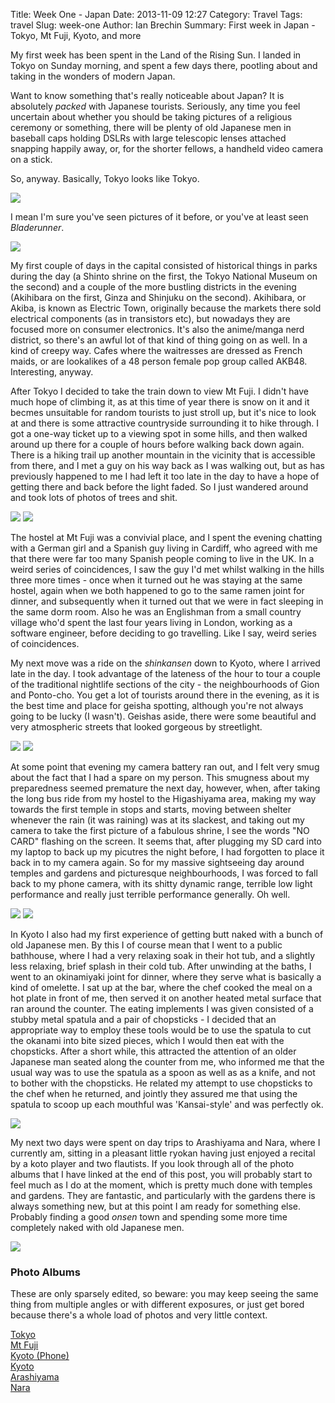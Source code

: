 Title: Week One - Japan
Date: 2013-11-09 12:27
Category: Travel
Tags: travel
Slug: week-one
Author: Ian Brechin
Summary: First week in Japan - Tokyo, Mt Fuji, Kyoto, and more


My first week has been spent in the Land of the Rising Sun. I landed in Tokyo on Sunday morning, and spent a few days there, pootling about and taking in the wonders of modern Japan.  

Want to know something that's really noticeable about Japan? It is absolutely *packed* with Japanese tourists. Seriously, any time you feel uncertain about whether you should be taking pictures of a religious ceremony or something, there will be plenty of old Japanese men in baseball caps holding DSLRs with large telescopic lenses attached snapping happily away, or, for the shorter fellows, a handheld video camera on a stick.  

So, anyway. Basically, Tokyo looks like Tokyo.  

![](https://lh6.googleusercontent.com/-wvOgJ7pdxOA/UneRiOu2y3I/AAAAAAAAC7U/VeYVg7LB4Og/s768/DSC00242.JPG)

I mean I'm sure you've seen pictures of it before, or you've at least seen *Bladerunner*.  

![](https://lh5.googleusercontent.com/-hnaUTrEp9sM/UneP2oNXFrI/AAAAAAAAC5M/pDI2dfXCiAA/s768/DSC00167.JPG)

My first couple of days in the capital consisted of historical things in parks during the day (a Shinto shrine on the first, the Tokyo National Museum on the second) and a couple of the more bustling districts in the evening (Akihibara on the first, Ginza and Shinjuku on the second). Akihibara, or Akiba, is known as Electric Town, originally because the markets there sold electrical components (as in transistors etc), but nowadays they are focused more on consumer electronics. It's also the anime/manga nerd district, so there's an awful lot of that kind of thing going on as well. In a kind of creepy way. Cafes where the waitresses are dressed as French maids, or are lookalikes of a 48 person female pop group called AKB48. Interesting, anyway.  

After Tokyo I decided to take the train down to view Mt Fuji. I didn't have much hope of climbing it, as at this time of year there is snow on it and it becmes unsuitable for random tourists to just stroll up, but it's nice to look at and there is some attractive countryside surrounding it to hike through. I got a one-way ticket up to a viewing spot in some hills, and then walked around up there for a couple of hours before walking back down again. There is a hiking trail up another mountain in the vicinity that is accessible from there, and I met a guy on his way back as I was walking out, but as has previously happened to me I had left it too late in the day to have a hope of getting there and back before the light faded. So I just wandered around and took lots of photos of trees and shit.  

![](https://lh3.googleusercontent.com/-vXmFYez34Cc/UnomAbkTjyI/AAAAAAAAC9c/UGj-NYa8BSA/s768/DSC00320.JPG)
![](https://lh5.googleusercontent.com/-3Md0uG56xLE/UnolDnIU5mI/AAAAAAAAC8k/3DbW80n1lcc/s768/DSC00286.JPG)

The hostel at Mt Fuji was a convivial place, and I spent the evening chatting with a German girl and a Spanish guy living in Cardiff, who agreed with me that there were far too many Spanish people coming to live in the UK. In a weird series of coincidences, I saw the guy I'd met whilst walking in the hills three more times - once when it turned out he was staying at the same hostel, again when we both happened to go to the same ramen joint for dinner, and subsequently when it turned out that we were in fact sleeping in the same dorm room. Also he was an Englishman from a small country village who'd spent the last four years living in London, working as a software engineer, before deciding to go travelling. Like I say, weird series of coincidences.  

My next move was a ride on the *shinkansen* down to Kyoto, where I arrived late in the day. I took advantage of the lateness of the hour to tour a couple of the traditional nightlife sections of the city - the neighbourhoods of Gion and Ponto-cho. You get a lot of tourists around there in the evening, as it is the best time and place for geisha spotting, although you're not always going to be lucky (I wasn't). Geishas aside, there were some beautiful and very atmospheric streets that looked gorgeous by streetlight.  

![](https://lh6.googleusercontent.com/-eqYfScxAUsU/Un4RK2A4b-I/AAAAAAAADcg/hWTmGRUSApc/s768/DSC00344.JPG)
![](https://lh4.googleusercontent.com/-fCbIwPxfo6Y/Un4Rowk2-UI/AAAAAAAADdQ/OduCFgmX_ac/s768/DSC00362.JPG)

At some point that evening my camera battery ran out, and I felt very smug about the fact that I had a spare on my person. This smugness about my preparedness seemed premature the next day, however, when, after taking the long bus ride from my hostel to the Higashiyama area, making my way towards the first temple in stops and starts, moving between shelter whenever the rain (it was raining) was at its slackest, and taking out my camera to take the first picture of a fabulous shrine, I see the words "NO CARD" flashing on the screen. It seems that, after plugging my SD card into my laptop to back up my picutres the night before, I had forgotten to place it back in to my camera again. So for my massive sightseeing day around temples and gardens and picturesque neighbourhoods, I was forced to fall back to my phone camera, with its shitty dynamic range, terrible low light performance and really just terrible performance generally. Oh well.  

![](https://lh4.googleusercontent.com/-WzhUW4x-AJ4/Un4QoIlFq9I/AAAAAAAADcI/pB4xNyPINMs/s768/IMG_20131107_121330.jpg)
![](https://lh4.googleusercontent.com/-L2m_ifLgSzM/Un4QzMsJUlI/AAAAAAAADcU/mp4ANC1taoQ/s768/IMG_20131107_155321.jpg)

In Kyoto I also had my first experience of getting butt naked with a bunch of old Japanese men. By this I of course mean that I went to a public bathhouse, where I had a very relaxing soak in their hot tub, and a slightly less relaxing, brief splash in their cold tub. After unwinding at the baths, I went to an okinamiyaki joint for dinner, where they serve what is basically a kind of omelette. I sat up at the bar, where the chef cooked the meal on a hot plate in front of me, then served it on another heated metal surface that ran around the counter. The eating implements I was given consisted of a stubby metal spatula and a pair of chopsticks - I decided that an appropriate way to employ these tools would be to use the spatula to cut the okanami into bite sized pieces, which I would then eat with the chopsticks. After a short while, this attracted the attention of an older Japanese man seated along the counter from me, who informed me that the usual way was to use the spatula as a spoon as well as as a knife, and not to bother with the chopsticks. He related my attempt to use chopsticks to the chef when he returned, and jointly they assured me that using the spatula to scoop up each mouthful was 'Kansai-style' and was perfectly ok.  

![](https://lh3.googleusercontent.com/-olh8NJKo3jo/UnzEkc79NxI/AAAAAAAADX4/bh2B2aEihB8/s768/DSC00416.JPG)

My next two days were spent on day trips to Arashiyama and Nara, where I currently am, sitting in a pleasant little ryokan having just enjoyed a recital by a koto player and two flautists. If you look through all of the photo albums that I have linked at the end of this post, you will probably start to feel much as I do at the moment, which is pretty much done with temples and gardens. They are fantastic, and particularly with the gardens there is always something new, but at this point I am ready for something else. Probably finding a good *onsen* town and spending some more time completely naked with old Japanese men.  

![](https://lh4.googleusercontent.com/-UyIv0Bov1Hc/Un4Tjdocw_I/AAAAAAAADgs/HQHyYDH2ip0/s768/DSC00560.JPG)

### Photo Albums

These are only sparsely edited, so beware: you may keep seeing the same thing from multiple angles or with different exposures, or just get bored because there's a whole load of photos and very little context.

[Tokyo](https://picasaweb.google.com/110277251572045373854/Tokyo?authkey=Gv1sRgCKajg_rK3uXb5QE)  
[Mt Fuji](https://picasaweb.google.com/110277251572045373854/MtFuji?authkey=Gv1sRgCNLmguGC8Ju2Jw)  
[Kyoto (Phone)](https://picasaweb.google.com/110277251572045373854/KyotoPhone?authkey=Gv1sRgCNHC2LXBuaP8GA)  
[Kyoto](https://picasaweb.google.com/110277251572045373854/Kyoto?authkey=Gv1sRgCIO765iy5Ii5vAE)  
[Arashiyama](https://picasaweb.google.com/110277251572045373854/Arashiyama?authkey=Gv1sRgCPG4yNHG5cmBOA)  
[Nara](https://picasaweb.google.com/110277251572045373854/Nara?authkey=Gv1sRgCPrDyODx8dOGLw)  